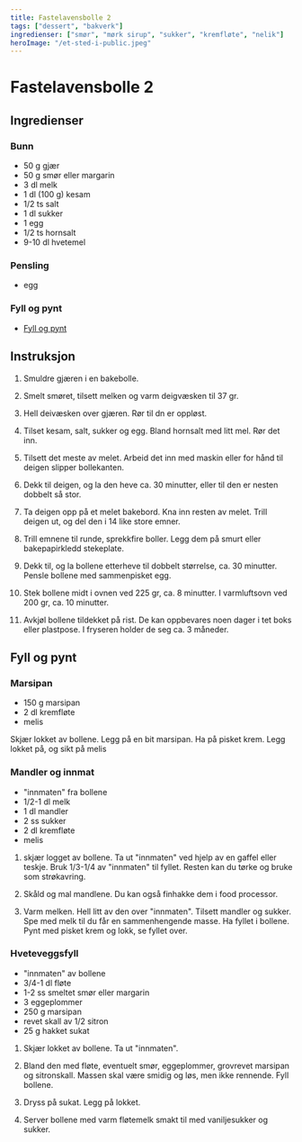 ```yaml
---
title: Fastelavensbolle 2
tags: ["dessert", "bakverk"]
ingredienser: ["smør", "mørk sirup", "sukker", "kremfløte", "nelik"]
heroImage: "/et-sted-i-public.jpeg"
---
```


# Fastelavensbolle 2

## Ingredienser

### Bunn

- 50 g gjær
- 50 g smør eller margarin
- 3 dl melk
- 1 dl (100 g) kesam
- 1/2 ts salt
- 1 dl sukker
- 1 egg
- 1/2 ts hornsalt
- 9-10 dl hvetemel

### Pensling

- egg

### Fyll og pynt

- [Fyll og pynt](#fyll-og-pynt-1)

## Instruksjon

1. Smuldre gjæren i en bakebolle.

2. Smelt smøret, tilsett melken og varm deigvæsken til 37 gr.

3. Hell deivæsken over gjæren. Rør til dn er oppløst.

4. Tilset kesam, salt, sukker og egg. Bland hornsalt med litt mel. Rør det inn.

5. Tilsett det meste av melet. Arbeid det inn med maskin eller for hånd til deigen slipper bollekanten.

6. Dekk til deigen, og la den heve ca. 30 minutter, eller til den er nesten dobbelt så stor.

7. Ta deigen opp på et melet bakebord. Kna inn resten av melet. Trill deigen ut, og del den i 14 like store emner.

8. Trill emnene til runde, sprekkfire boller. Legg dem på smurt eller bakepapirkledd stekeplate.

9. Dekk til, og la bollene etterheve til dobbelt størrelse, ca. 30 minutter. Pensle bollene med sammenpisket egg.

10. Stek bollene midt i ovnen ved 225 gr, ca. 8 minutter. I varmluftsovn ved 200 gr, ca. 10 minutter.

11. Avkjøl bollene tildekket på rist. De kan oppbevares noen dager i tet boks eller plastpose. I fryseren holder de seg ca. 3 måneder.

## Fyll og pynt

### Marsipan

- 150 g marsipan
- 2 dl kremfløte
- melis

Skjær lokket av bollene. Legg på en bit marsipan. Ha på pisket krem. Legg lokket på, og sikt på melis

### Mandler og innmat

- "innmaten" fra bollene
- 1/2-1 dl melk
- 1 dl mandler
- 2 ss sukker
- 2 dl kremfløte
- melis

1. skjær logget av bollene. Ta ut "innmaten" ved hjelp av en gaffel eller teskje. Bruk 1/3-1/4 av "innmaten" til fyllet. Resten kan du tørke og bruke som strøkavring.

2. Skåld og mal mandlene. Du kan også finhakke dem i food processor.

3. Varm melken. Hell litt av den over "innmaten". Tilsett mandler og sukker. Spe med melk til du får en sammenhengende masse. Ha fyllet i bollene. Pynt med pisket krem og lokk, se fyllet over.

### Hveteveggsfyll

- "innmaten" av bollene
- 3/4-1 dl fløte
- 1-2 ss smeltet smør eller margarin
- 3 eggeplommer
- 250 g marsipan
- revet skall av 1/2 sitron
- 25 g hakket sukat

1. Skjær lokket av bollene. Ta ut "innmaten".

2. Bland den med fløte, eventuelt smør, eggeplommer, grovrevet marsipan og sitronskall. Massen skal være smidig og løs, men ikke rennende. Fyll bollene.

3. Dryss på sukat. Legg på lokket.

4. Server bollene med varm fløtemelk smakt til med vaniljesukker og sukker.
